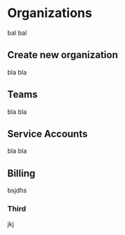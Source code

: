# Organizations
bal bal
## Create new organization
bla bla
## Teams
bla bla
## Service Accounts
bla bla
## Billing
bsjdhs
### Third
jkj
